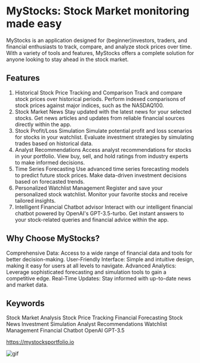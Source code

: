 # MyStocks: Stock Market monitoring made easy
MyStocks is an application designed for (beginner)investors, traders, and financial enthusiasts to track, compare, and analyze stock prices over time. With a variety of tools and features, MyStocks offers a complete solution for anyone looking to stay ahead in the stock market.

## Features
1. Historical Stock Price Tracking and Comparison
Track and compare stock prices over historical periods.
Perform indexed comparisons of stock prices against major indices, such as the NASDAQ100.
2. Stock Market News
Stay updated with the latest news for your selected stocks.
Get news articles and updates from reliable financial sources directly within the app.
3. Stock Profit/Loss Simulation
Simulate potential profit and loss scenarios for stocks in your watchlist.
Evaluate investment strategies by simulating trades based on historical data.
4. Analyst Recommendations
Access analyst recommendations for stocks in your portfolio.
View buy, sell, and hold ratings from industry experts to make informed decisions.
5. Time Series Forecasting
Use advanced time series forecasting models to predict future stock prices.
Make data-driven investment decisions based on forecasted trends.
6. Personalized Watchlist Management
Register and save your personalized stock watchlist.
Monitor your favorite stocks and receive tailored insights.
7. Intelligent Financial Chatbot advisor
Interact with our intelligent financial chatbot powered by OpenAI's GPT-3.5-turbo.
Get instant answers to your stock-related queries and financial advice within the app.

## Why Choose MyStocks?
Comprehensive Data: Access to a wide range of financial data and tools for better decision-making.
User-Friendly Interface: Simple and intuitive design, making it easy for users at all levels to navigate.
Advanced Analytics: Leverage sophisticated forecasting and simulation tools to gain a competitive edge.
Real-Time Updates: Stay informed with up-to-date news and market data.


## Keywords
Stock Market Analysis
Stock Price Tracking
Financial Forecasting
Stock News
Investment Simulation
Analyst Recommendations
Watchlist Management
Financial Chatbot
OpenAI GPT-3.5
 
https://mystocksportfolio.io

![gif](https://github.com/user-attachments/assets/6348e136-1e74-44ed-b53f-5141428287a7)
